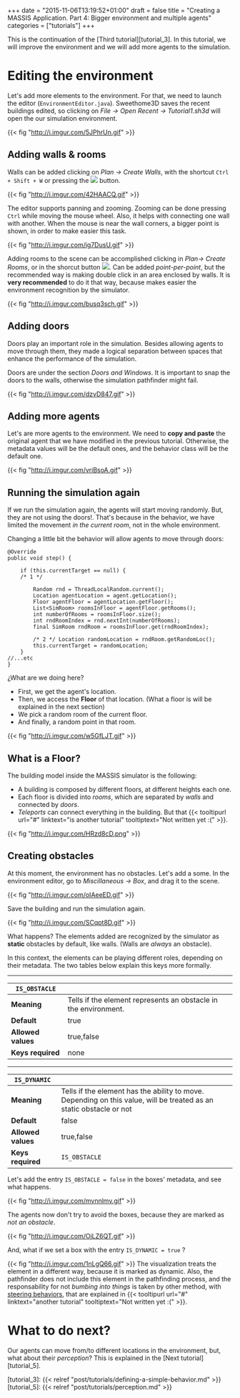 +++
date = "2015-11-06T13:19:52+01:00"
draft = false
title = "Creating a MASSIS Application. Part 4: Bigger environment and multiple agents"
categories = ["tutorials"]
+++

This is the continuation of the [Third tutorial][tutorial_3]. In this tutorial, we will improve the environment and we will add more agents to the simulation.


# Editing the environment

Let's add more elements to the environment. For that, we need to launch the editor (`EnvironmentEditor.java`).
Sweethome3D saves the recent buildings edited, so clicking on _File -> Open Recent -> Tutorial1.sh3d_ will open the our simulation environment.

{{< fig "http://i.imgur.com/5JPhrUn.gif" >}}

## Adding walls & rooms

Walls can be added clicking on _Plan -> Create Walls_, with the shortcut `Ctrl + Shift + W` or pressing the ![](http://i.imgur.com/bc5HLBQ.png) button.

{{< fig "http://i.imgur.com/42HAACQ.gif" >}}

The editor supports panning and zooming. Zooming can be done pressing `Ctrl` while moving the mouse wheel. Also, it helps with connecting one wall with another. When the mouse is near the wall corners, a bigger point is shown, in order to make easier this task.

{{< fig "http://i.imgur.com/ig7DusU.gif" >}}

Adding rooms to the scene can be accomplished clicking in _Plan-> Create Rooms_, or in the shorcut button
![](http://i.imgur.com/vOnfWjk.png). Can be added _point-per-point_, but the recommended way is making double click in an area enclosed by walls. It is **very recommended** to do it that way, because makes easier the environment recognition by the simulator.

{{< fig "http://i.imgur.com/busq3sch.gif" >}}

## Adding doors

Doors play an important role in the simulation. Besides allowing agents to move through them, they made a logical separation between spaces that enhance the performance of the simulation.

Doors are under the section _Doors and Windows_. It is important to snap the doors to the walls, otherwise the simulation pathfinder might fail.

{{< fig "http://i.imgur.com/dzvD847.gif" >}}

## Adding more agents

Let's are more agents to the environment. We need to **copy and paste** the original agent that we have modified in the previous tutorial. Otherwise, the metadata values will be the default ones, and the behavior class will be the default one.

{{< fig "http://i.imgur.com/vriBsoA.gif" >}}


## Running the simulation again

If we run the simulation again, the agents will start moving randomly. But, they are not using the doors!. That's because in the behavior, we have limited the movement _in the current room_, not in the whole environment.

Changing a little bit the behavior will allow agents to move through doors:

    @Override
    public void step() {

        if (this.currentTarget == null) {
        /* 1 */

            Random rnd = ThreadLocalRandom.current();
            Location agentLocation = agent.getLocation();
            Floor agentFloor = agentLocation.getFloor();
            List<SimRoom> roomsInFloor = agentFloor.getRooms();
            int numberOfRooms = roomsInFloor.size();
            int rndRoomIndex = rnd.nextInt(numberOfRooms);
            final SimRoom rndRoom = roomsInFloor.get(rndRoomIndex);

            /* 2 */ Location randomLocation = rndRoom.getRandomLoc();
            this.currentTarget = randomLocation;
        }
    //...etc
    }

¿What are we doing here?

- First, we get the agent's location.
- Then, we access the **Floor** of that location. (What a floor is will be explained in the next section)
- We pick a random room of the current floor.
- And finally, a random point in that room.

{{< fig "http://i.imgur.com/w5GfLJT.gif" >}}

## What is a Floor?

The building model inside the MASSIS simulator is the following:

- A building is composed by different floors, at different heights each one.
- Each floor is divided into _rooms_, which are separated by _walls_ and connected by _doors_.
- _Teleports_ can connect everything in the building. But that {{< tooltipurl url="#" linktext="is another tutorial" tooltiptext="Not written yet :(" >}}.

{{< fig "http://i.imgur.com/HRzd8cD.png" >}}

## Creating obstacles

At this moment, the environment has no obstacles. Let's add a some. In the environment editor, go to _Miscillaneous -> Box_, and drag it to the scene.

{{< fig "http://i.imgur.com/oIAeeED.gif" >}}

Save the building and run the simulation again.

{{< fig "http://i.imgur.com/SCqpt8D.gif" >}}

What happens? The elements added are recognized by the simulator as **static** obstacles by default, like walls. (Walls are _always_ an obstacle).

In this context, the elements can be playing different roles, depending on their metadata. The two tables below explain this keys more formally.

- - -

| `IS_OBSTACLE`      |                                                                 |
|--------------------|-----------------------------------------------------------------|
| **Meaning**        | Tells if the element represents an obstacle in the environment. |
| **Default**        | true                                                            |
| **Allowed values** | true,false                                                      |
| **Keys required**  | none                                                            |

- - -

| `IS_DYNAMIC`       |                                                                                                                     |
|--------------------|---------------------------------------------------------------------------------------------------------------------|
| **Meaning**        | Tells if the element has the ability to move. Depending on this value, will be treated as an static obstacle or not |
| **Default**        | false                                                                                                               |
| **Allowed values** | true,false                                                                                                          |
| **Keys required**  | `IS_OBSTACLE`                                                                                                       |


Let's add the entry `IS_OBSTACLE = false` in the boxes' metadata, and see what happens.

{{< fig "http://i.imgur.com/mvnnlmv.gif" >}}

The agents now don't try to avoid the boxes, because they are marked as _not an obstacle_.

{{< fig "http://i.imgur.com/OjLZ6QT.gif" >}}

And, what if we set a box with the entry `IS_DYNAMIC = true` ?

{{< fig "http://i.imgur.com/1nLgQ66.gif" >}}
The visualization treats the element in a different way, because it is marked as dynamic. Also, the pathfinder does not include this element in the pathfinding process, and the responsability for not _bumbing into things_ is taken by other method, with [steering behaviors](http://www.red3d.com/cwr/steer/), that are explained in  {{< tooltipurl url="#" linktext="another tutorial" tooltiptext="Not written yet :(" >}}.


# What to do next?

Our agents can move from/to different locations in the environment, but, what about their _perception_? This is explained in the [Next tutorial][tutorial_5].




[tutorial_3]: {{< relref "post/tutorials/defining-a-simple-behavior.md" >}}
[tutorial_5]: {{< relref "post/tutorials/perception.md" >}}
